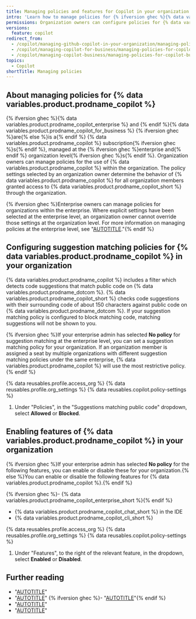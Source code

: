 ```yaml
---
title: Managing policies and features for Copilot in your organization
intro: 'Learn how to manage policies for {% ifversion ghec %}{% data variables.product.prodname_copilot_enterprise_short %} and{% endif %} {% data variables.product.prodname_copilot_for_business %} in your organization.'
permissions: Organization owners can configure policies for {% data variables.product.prodname_copilot %} for their organization.
versions:
  feature: copilot
redirect_from:
  - /copilot/managing-github-copilot-in-your-organization/managing-policies-for-copilot-business-in-your-organization
  - /copilot/managing-copilot-for-business/managing-policies-for-copilot-for-business-in-your-organization
  - /copilot/managing-copilot-business/managing-policies-for-copilot-business-in-your-organization
topics:
  - Copilot
shortTitle: Managing policies
---
```


## About managing policies for {% data variables.product.prodname_copilot %}

{% ifversion ghec %}{% data variables.product.prodname_copilot_enterprise %} and {% endif %}{% data variables.product.prodname_copilot_for_business %} {% ifversion ghec %}are{% else %}is a{% endif %} {% data variables.product.prodname_copilot %} subscription{% ifversion ghec %}s{% endif %}, managed at the {% ifversion ghec %}enterprise and{% endif %} organization level{% ifversion ghec %}s{% endif %}. Organization owners can manage policies for the use of {% data variables.product.prodname_copilot %} within the organization. The policy settings selected by an organization owner determine the behavior of {% data variables.product.prodname_copilot %} for all organization members granted access to {% data variables.product.prodname_copilot_short %} through the organization.

{% ifversion ghec %}Enterprise owners can manage policies for organizations within the enterprise. Where explicit settings have been selected at the enterprise level, an organization owner cannot override those settings at the organization level. For more information on managing policies at the enterprise level, see "[AUTOTITLE](/admin/policies/enforcing-policies-for-your-enterprise/enforcing-policies-for-github-copilot-in-your-enterprise)."{% endif %}

## Configuring suggestion matching policies for {% data variables.product.prodname_copilot %} in your organization

{% data variables.product.prodname_copilot %} includes a filter which detects code suggestions that match public code on {% data variables.product.prodname_dotcom %}. {% data variables.product.prodname_copilot_short %} checks code suggestions with their surrounding code of about 150 characters against public code on {% data variables.product.prodname_dotcom %}. If your suggestion matching policy is configured to block matching code, matching suggestions will not be shown to you.

{% ifversion ghec %}If your enterprise admin has selected **No policy** for suggestion matching at the enterprise level, you can set a suggestion matching policy for your organization. If an organization member is assigned a seat by multiple organizations with different suggestion matching policies under the same enterprise, {% data variables.product.prodname_copilot %} will use the most restrictive policy.{% endif %}

{% data reusables.profile.access_org %}
{% data reusables.profile.org_settings %}
{% data reusables.copilot.policy-settings %}
1. Under "Policies", in the "Suggestions matching public code" dropdown, select **Allowed** or **Blocked**.

## Enabling features of {% data variables.product.prodname_copilot %} in your organization

{% ifversion ghec %}If your enterprise admin has selected **No policy** for the following features, you can enable or disable these for your organization.{% else %}You can enable or disable the following features for {% data variables.product.prodname_copilot %}.{% endif %}

{% ifversion ghec %}- {% data variables.product.prodname_copilot_enterprise_short %}{% endif %}
- {% data variables.product.prodname_copilot_chat_short %} in the IDE
- {% data variables.product.prodname_copilot_cli_short %}

{% data reusables.profile.access_org %}
{% data reusables.profile.org_settings %}
{% data reusables.copilot.policy-settings %}
1. Under "Features", to the right of the relevant feature, in the dropdown, select **Enabled** or **Disabled**.

## Further reading

- "[AUTOTITLE](/free-pro-team@latest/site-policy/privacy-policies/github-copilot-business-privacy-statement)"
- "[AUTOTITLE](/copilot/using-github-copilot/finding-public-code-that-matches-github-copilot-suggestions)"
{% ifversion ghec %}- "[AUTOTITLE](/copilot/github-copilot-enterprise/overview/about-github-copilot-enterprise)"{% endif %}
- "[AUTOTITLE](/copilot/github-copilot-chat/about-github-copilot-chat)"
- "[AUTOTITLE](/copilot/github-copilot-in-the-cli/about-github-copilot-in-the-cli)"
